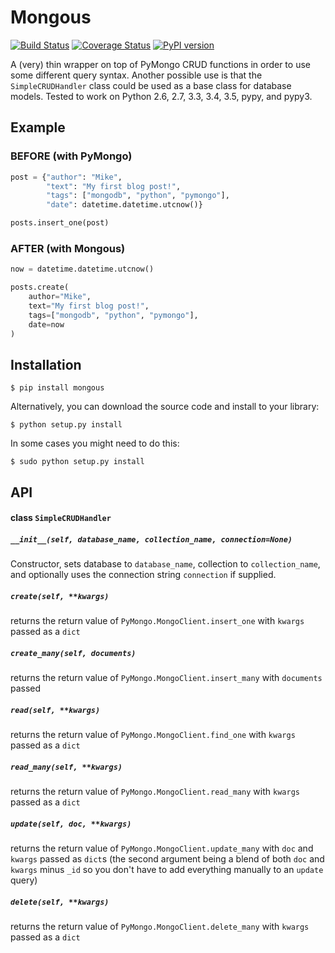 # Mongous
[![Build Status](https://travis-ci.org/nonproftechie/mongous.svg?branch=master)](https://travis-ci.org/nonproftechie/mongous) [![Coverage Status](https://coveralls.io/repos/github/nonproftechie/mongous/badge.svg?branch=master)](https://coveralls.io/github/nonproftechie/mongous?branch=master) [![PyPI version](https://badge.fury.io/py/mongous.svg)](https://badge.fury.io/py/mongous)  

A (very) thin wrapper on top of PyMongo CRUD functions in order to use some different query syntax.  Another possible use is that the `SimpleCRUDHandler` class could be used as a base class for database models.  Tested to work on Python 2.6, 2.7, 3.3, 3.4, 3.5, pypy, and pypy3.

## Example
### BEFORE (with PyMongo)
```python
post = {"author": "Mike",
        "text": "My first blog post!",
        "tags": ["mongodb", "python", "pymongo"],
        "date": datetime.datetime.utcnow()}

posts.insert_one(post)
```

### AFTER (with Mongous)
```python
now = datetime.datetime.utcnow()

posts.create(
    author="Mike",
    text="My first blog post!",
    tags=["mongodb", "python", "pymongo"],
    date=now
)
```

## Installation
```
$ pip install mongous
```
Alternatively, you can download the source code and install to your library:
```
$ python setup.py install
```
In some cases you might need to do this:
```
$ sudo python setup.py install
```

## API
#### class `SimpleCRUDHandler`
##### `__init__(self, database_name, collection_name, connection=None)`
Constructor, sets database to `database_name`, collection to `collection_name`, and optionally uses the connection string `connection` if supplied.
##### `create(self, **kwargs)`
returns the return value of `PyMongo.MongoClient.insert_one` with `kwargs` passed as a `dict`
##### `create_many(self, documents)`
returns the return value of `PyMongo.MongoClient.insert_many` with `documents` passed
##### `read(self, **kwargs)`
returns the return value of `PyMongo.MongoClient.find_one` with `kwargs` passed as a `dict`
##### `read_many(self, **kwargs)`
returns the return value of `PyMongo.MongoClient.read_many` with `kwargs` passed as a `dict`
##### `update(self, doc, **kwargs)`
returns the return value of `PyMongo.MongoClient.update_many` with `doc` and `kwargs` passed as `dict`s (the second argument being a blend of both `doc` and `kwargs` minus `_id` so you don't have to add everything manually to an `update` query)
##### `delete(self, **kwargs)`
returns the return value of `PyMongo.MongoClient.delete_many` with `kwargs` passed as a `dict`
